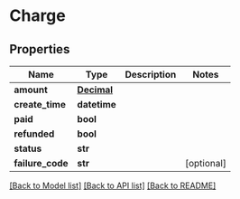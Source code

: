 # Charge

## Properties
Name | Type | Description | Notes
------------ | ------------- | ------------- | -------------
**amount** | [**Decimal**](Decimal.md) |  | 
**create_time** | **datetime** |  | 
**paid** | **bool** |  | 
**refunded** | **bool** |  | 
**status** | **str** |  | 
**failure_code** | **str** |  | [optional] 

[[Back to Model list]](../README.md#documentation-for-models) [[Back to API list]](../README.md#documentation-for-api-endpoints) [[Back to README]](../README.md)


